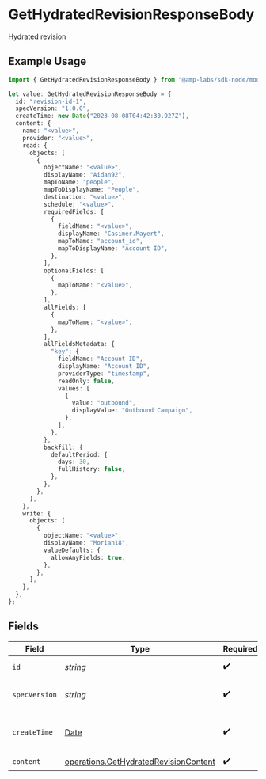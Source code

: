 # GetHydratedRevisionResponseBody

Hydrated revision

## Example Usage

```typescript
import { GetHydratedRevisionResponseBody } from "@amp-labs/sdk-node/models/operations";

let value: GetHydratedRevisionResponseBody = {
  id: "revision-id-1",
  specVersion: "1.0.0",
  createTime: new Date("2023-08-08T04:42:30.927Z"),
  content: {
    name: "<value>",
    provider: "<value>",
    read: {
      objects: [
        {
          objectName: "<value>",
          displayName: "Aidan92",
          mapToName: "people",
          mapToDisplayName: "People",
          destination: "<value>",
          schedule: "<value>",
          requiredFields: [
            {
              fieldName: "<value>",
              displayName: "Casimer.Mayert",
              mapToName: "account_id",
              mapToDisplayName: "Account ID",
            },
          ],
          optionalFields: [
            {
              mapToName: "<value>",
            },
          ],
          allFields: [
            {
              mapToName: "<value>",
            },
          ],
          allFieldsMetadata: {
            "key": {
              fieldName: "Account ID",
              displayName: "Account ID",
              providerType: "timestamp",
              readOnly: false,
              values: [
                {
                  value: "outbound",
                  displayValue: "Outbound Campaign",
                },
              ],
            },
          },
          backfill: {
            defaultPeriod: {
              days: 30,
              fullHistory: false,
            },
          },
        },
      ],
    },
    write: {
      objects: [
        {
          objectName: "<value>",
          displayName: "Moriah18",
          valueDefaults: {
            allowAnyFields: true,
          },
        },
      ],
    },
  },
};
```

## Fields

| Field                                                                                          | Type                                                                                           | Required                                                                                       | Description                                                                                    | Example                                                                                        |
| ---------------------------------------------------------------------------------------------- | ---------------------------------------------------------------------------------------------- | ---------------------------------------------------------------------------------------------- | ---------------------------------------------------------------------------------------------- | ---------------------------------------------------------------------------------------------- |
| `id`                                                                                           | *string*                                                                                       | :heavy_check_mark:                                                                             | The revision ID.                                                                               | revision-id-1                                                                                  |
| `specVersion`                                                                                  | *string*                                                                                       | :heavy_check_mark:                                                                             | The spec version string.                                                                       | 1.0.0                                                                                          |
| `createTime`                                                                                   | [Date](https://developer.mozilla.org/en-US/docs/Web/JavaScript/Reference/Global_Objects/Date)  | :heavy_check_mark:                                                                             | The time the revision was created.                                                             |                                                                                                |
| `content`                                                                                      | [operations.GetHydratedRevisionContent](../../models/operations/gethydratedrevisioncontent.md) | :heavy_check_mark:                                                                             | N/A                                                                                            |                                                                                                |